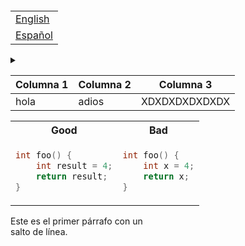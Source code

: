 ```

```

<table align="right">
 <tr><td><a href="README.md">English</a></td></tr>
 <tr><td><a href="README_es.md">Español</a></td></tr>
</table>

<details>
  <summary></summary>&nbsp;

  <img src="" alt="">&nbsp;

  <img src="" alt="">&nbsp;

  <img src="" alt="">
</details>

| Columna 1 | Columna 2 | Columna 3 |
|-----------|-|---------------------|
| hola      | adios | XDXDXDXDXDXDX |

<table>
<tr>
<th> Good </th>
<th> Bad </th>
</tr>
<tr>
<td>

```c++
int foo() {
    int result = 4;
    return result;
}
```

</td>
<td>

```c++
int foo() { 
    int x = 4;
    return x;
}
```

</td>
</tr>
</table>

Este es el primer párrafo con un \
salto de línea.